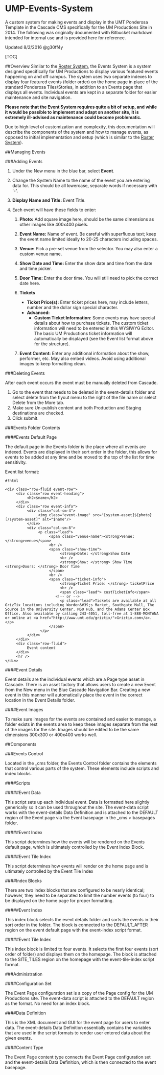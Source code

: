 # UMP-Events-System
A custom system for making events and display in the UMT Ponderosa Template in the Cascade CMS specifically for the UM Productions Site in 2014. The following was originally documented with Bitbucket markdown intended for internal use and is provided here for reference.

Updated 8/2/2016 @g30ff4y 

[TOC]

##Overview
Similar to the [Roster System](https://bitbucket.org/sfdadmin/sfd-documentation/wiki/SFD%20Roster%20System), the Events System is a system designed specifically for UM Productions to display various featured events happening on and off campus. The system uses two separate indexes to display four featured events (folder order) on the home page in place of the standard Ponderosa Tiles/Stories, in addition to an Events page that displays all events. Individual events are kept in a separate folder for easier maintenance and site navigation. 

****Please note that the Event System requires quite a bit of setup, and while it would be possible to implement and adapt on another site, it is extremely ill-advised as maintenance could become problematic.****

Due to high level of customization and complexity, this documentation will describe the components of the system and how to manage events, as opposed to initial implementation and setup (which is similar to the [Roster System](https://bitbucket.org/sfdadmin/sfd-documentation/wiki/SFD%20Roster%20System)).

##Managing Events

###Adding Events

1. Under the New menu in the blue bar, select **Event**.
2. Change the System Name to the name of the event you are entering data for. This should be all lowercase, separate words if necessary with '-'.
3. **Display Name and Title:** Event Title.
4. Each event will have these fields to enter:

     1.  **Photo:** Add square image here, should be the same dimensions as other images like 400x400 pixels.
     2.  **Event Name:** Name of event. Be careful with superfluous text; keep the event name limited ideally to 20-25 characters including spaces.  
     3.  **Venue:**  Pick a pre-set venue from the selector. You may also enter a custom venue name.
     4.  **Show Date and Time:** Enter the show date and time from the date and time picker.
     5.  **Door Time:** Enter the door time. You will still need to pick the correct date here.
     6.  **Tickets**

          *  **Ticket Price(s):** Enter ticket prices here, may include letters, number and the dollar sign special character.
          *  **Advanced:**
               *  **Custom Ticket Information:** Some events may have special details about how to purchase tickets. The custom ticket information will need to be entered in this WYSIWYG Editor. The basic UM Productions ticket information will automatically be displayed (see the Event list format above for the structure). 

     7.  **Event Content:** Enter any additional information about the show, performer, etc. May also embed videos. Avoid using additional images to keep formatting clean.

###Deleting Events

After each event occurs the event must be manually deleted from Cascade. 

1.  Go to the event that needs to be deleted in the event-details folder and select delete from the flyout menu to the right of the file name or select Delete from the More tab. 
2.  Make sure Un-publish content and both Production and Staging destinations are checked.
3.  Click submit. 

###Events Folder Contents

####Events Default Page

The default page in the Events folder is the place where all events are indexed. Events are displayed in their sort order in the folder, this allows for events to be added at any time and be moved to the top of the list for time sensitivity.

Event list format:


```
#!html

<div class="row-fluid event-row">
     <div class="row event-heading">
          <h2>$name</h2> 
     </div>   
     <div class="row event-info">  
          <div class="col-sm-4">
               <img class="event-image" src="[system-asset]${photo}[/system-asset]" alt="$name"/>
          </div>  
          <div class="col-sm-8">
               <p class="lead">
                    <span class="venue-name"><strong>Venue: </strong>venue</span>
                    <br />
                    <span class="show-time">
                         <strong>Date: </strong>Show Date
                         <br />
                         <strong>Show: </strong> Show Time <strong>Doors: </strong> Door Time 
                    </span>
                    <br />
                    <span class="ticket-info">
                         <strong>Ticket Price: </strong> ticketPrice 
                         <br />
                         <span class="lead"> custTicketInfo</span>
                       <!-- or -->
                         <p class="lead">Tickets are available at all GrizTix locations including Worden&#39;s Market, Southgate Mall, The Source in the University Center, MSO Hub, and the Adams Center Box Office. Also available by calling 243-4051, toll-free at 1-888-MONTANA or online at <a href="http://www.umt.edu/griztix/">Griztix.com</a>.</p>   
                    </span>
                </p>
          </div>        
     </div>
     <div class="row-fluid">
          Event content
     </div>
     <hr />
</div>

```


####Event Details

Event details are the individual events which are a Page type asset in Cascade. There is an asset factory that allows users to create a new Event from the New menu in the Blue Cascade Navigation Bar. Creating a new event in this manner will automatically place the event in the correct location in the Event Details folder.

####Event Images 

To make sure images for the events are contained and easier to manage, a folder exists in the events area to keep these images separate from the rest of the images for the site. Images should be edited to be the same dimensions 300x300 or 400x400 works well.

##Components

###Events Control

Located in the _cms folder, the Events Control folder contains the elements that control various parts of the system. These elements include scripts and index blocks.

####Scripts

#####Event Data

This script sets up each individual event. Data is formatted here slightly generically so it can be used throughout the site. The event-data script works with the event-details Data Definition and is attached to the DEFAULT region of the Event page via the Event basepage in the _cms > basepages folder.

#####Event Index

This script determines how the events will be rendered on the Events default page, which is ultimately controlled by the Event Index Block.

#####Event Tile Index

This script determines how events will render on the home page and is ultimately controlled by the Event Tile Index

####Index Blocks

There are two index blocks that are configured to be nearly identical; however, they need to be separated to limit the number events (to four) to be displayed on the home page for proper formatting.

#####Event Index

This index block selects the event details folder and sorts the events in their sort order in the folder. The block is connected to the DEFAULT_AFTER region on the event default page with the event-index script format.

#####Event Tile Index

This index block is limited to four events.  It selects the first four events (sort order of folder) and displays them on the homepage. The block is attached to the SITE_TILES region on the homepage with the event-tile-index script format.

###Administration

####Configuration Set

The Event Page configuration set is a copy of the Page config for the UM Productions site. The event-data script is attached to the DEFAULT region as the format. No need for an index block.

####Data Definition

This is the XML document and GUI for the event page for users to enter data. The event-details Data Definition essentially contains the variables that are used in the script formats to render user entered data about the given events.

####Content Type

The Event Page content type connects the Event Page configuration set and the event-details Data Definition, which is then connected to the event basepage.
